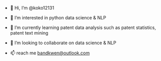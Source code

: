 - 👋 Hi, I’m @koko12131
- 👀 I’m interested in python data science & NLP

- 🌱 I’m currently learning patent data analysis such as patent statistics, patent text mining
- 💞️ I’m looking to collaborate on data science & NLP
- 📫 reach me bandkwen@outlook.com

<!---
koko12131/koko12131 is a ✨ special ✨ repository because its `README.md` (this file) appears on your GitHub profile.
You can click the Preview link to take a look at your changes.
--->
